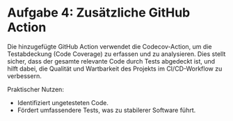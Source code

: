 # Aufgabe 4: Zusätzliche GitHub Action

Die hinzugefügte GitHub Action verwendet die Codecov-Action, um die Testabdeckung (Code Coverage) zu erfassen und zu analysieren. Dies stellt sicher, dass der gesamte relevante Code durch Tests abgedeckt ist, und hilft dabei, die Qualität und Wartbarkeit des Projekts im CI/CD-Workflow zu verbessern.

Praktischer Nutzen:

- Identifiziert ungetesteten Code.
- Fördert umfassendere Tests, was zu stabilerer Software führt.

